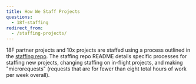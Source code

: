 ```yaml
---
title: How We Staff Projects
questions:
  - 18f-staffing
redirect_from:
  - /staffing-projects/
---
```


18F partner projects and 10x projects are staffed using a process outlined in
the [staffing repo](https://github.com/18F/staffing). The staffing repo README
details specific processes for staffing new projects, changing staffing on
in-flight projects, and making "microrequests" (requests that are for fewer than
eight total hours of work per week overall).
